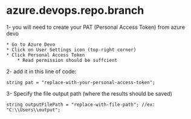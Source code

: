 # azure.devops.repo.branch

1- you will need to create your PAT (Personal Access Token) from azure devo

	* Go to Azure Devo
	* Click on User Settings icon (top-right corner)
	* Click Personal Access Token
		* Read permission should be suffcient

2- add it in this line of code:

	string pat = "replace-with-your-personal-access-token";
3- Specify the file output path (where the results should be saved)

	string outputFilePath = "replace-with-file-path"; //ex: "C:\\Users\\output";

